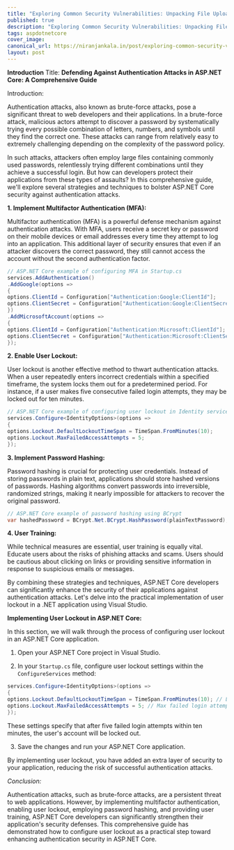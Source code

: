 ```yaml
---
title: "Exploring Common Security Vulnerabilities: Unpacking File Upload Attacks in ASP.NET Core"
published: true
description: "Exploring Common Security Vulnerabilities: Unpacking File Upload Attacks in ASP.NET Core"
tags: aspdotnetcore
cover_image: 
canonical_url: https://niranjankala.in/post/exploring-common-security-vulnerabilities-unpacking-file-upload-attacks-in-asp-net-core
layout: post
---
```



**Introduction**
Title: **Defending Against Authentication Attacks in ASP.NET Core: A Comprehensive Guide**

Introduction:

Authentication attacks, also known as brute-force attacks, pose a significant threat to web developers and their applications. In a brute-force attack, malicious actors attempt to discover a password by systematically trying every possible combination of letters, numbers, and symbols until they find the correct one. These attacks can range from relatively easy to extremely challenging depending on the complexity of the password policy.

In such attacks, attackers often employ large files containing commonly used passwords, relentlessly trying different combinations until they achieve a successful login. But how can developers protect their applications from these types of assaults? In this comprehensive guide, we'll explore several strategies and techniques to bolster ASP.NET Core security against authentication attacks.

**1. Implement Multifactor Authentication (MFA):**

Multifactor authentication (MFA) is a powerful defense mechanism against authentication attacks. With MFA, users receive a secret key or password on their mobile devices or email addresses every time they attempt to log into an application. This additional layer of security ensures that even if an attacker discovers the correct password, they still cannot access the account without the second authentication factor.

```csharp
// ASP.NET Core example of configuring MFA in Startup.cs
services.AddAuthentication()
.AddGoogle(options =>
{
options.ClientId = Configuration["Authentication:Google:ClientId"];
options.ClientSecret = Configuration["Authentication:Google:ClientSecret"];
})
.AddMicrosoftAccount(options =>
{
options.ClientId = Configuration["Authentication:Microsoft:ClientId"];
options.ClientSecret = Configuration["Authentication:Microsoft:ClientSecret"];
});
```

**2. Enable User Lockout:**

User lockout is another effective method to thwart authentication attacks. When a user repeatedly enters incorrect credentials within a specified timeframe, the system locks them out for a predetermined period. For instance, if a user makes five consecutive failed login attempts, they may be locked out for ten minutes.

```csharp
// ASP.NET Core example of configuring user lockout in Identity services
services.Configure<IdentityOptions>(options =>
{
options.Lockout.DefaultLockoutTimeSpan = TimeSpan.FromMinutes(10);
options.Lockout.MaxFailedAccessAttempts = 5;
});
```

**3. Implement Password Hashing:**

Password hashing is crucial for protecting user credentials. Instead of storing passwords in plain text, applications should store hashed versions of passwords. Hashing algorithms convert passwords into irreversible, randomized strings, making it nearly impossible for attackers to recover the original password.

```csharp
// ASP.NET Core example of password hashing using BCrypt
var hashedPassword = BCrypt.Net.BCrypt.HashPassword(plainTextPassword);
```

**4. User Training:**

While technical measures are essential, user training is equally vital. Educate users about the risks of phishing attacks and scams. Users should be cautious about clicking on links or providing sensitive information in response to suspicious emails or messages.

By combining these strategies and techniques, ASP.NET Core developers can significantly enhance the security of their applications against authentication attacks. Let's delve into the practical implementation of user lockout in a .NET application using Visual Studio.

**Implementing User Lockout in ASP.NET Core:**

In this section, we will walk through the process of configuring user lockout in an ASP.NET Core application.

1. Open your ASP.NET Core project in Visual Studio.

2. In your `Startup.cs` file, configure user lockout settings within the `ConfigureServices` method:

```csharp
services.Configure<IdentityOptions>(options =>
{
options.Lockout.DefaultLockoutTimeSpan = TimeSpan.FromMinutes(10); // Lockout duration
options.Lockout.MaxFailedAccessAttempts = 5; // Max failed login attempts before lockout
});
```

These settings specify that after five failed login attempts within ten minutes, the user's account will be locked out.

3. Save the changes and run your ASP.NET Core application.

By implementing user lockout, you have added an extra layer of security to your application, reducing the risk of successful authentication attacks.

*Conclusion:*

Authentication attacks, such as brute-force attacks, are a persistent threat to web applications. However, by implementing multifactor authentication, enabling user lockout, employing password hashing, and providing user training, ASP.NET Core developers can significantly strengthen their application's security defenses. This comprehensive guide has demonstrated how to configure user lockout as a practical step toward enhancing authentication security in ASP.NET Core.